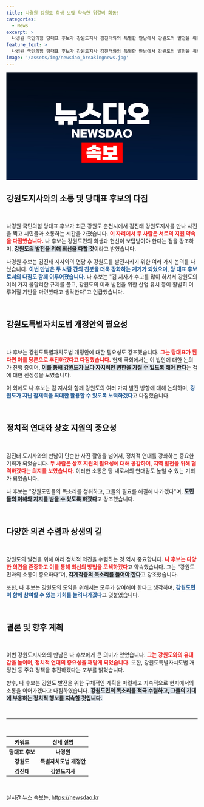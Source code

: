 ```yaml
---
title: 나경원 강원도 희생 보답 약속한 닭갈비 회동!
categories:
  - News
excerpt: >
  나경원 국민의힘 당대표 후보가 강원도지사 김진태와의 특별한 만남에서 강원도의 발전을 위한 약속을 강조했다. 특별자치도법 개정안을 당론으로 추진할 것이라며 강원도민과의 소통을 다짐한 나 후보의 행보가 주목받고 있다!
feature_text: >
  나경원 국민의힘 당대표 후보가 강원도지사 김진태와의 특별한 만남에서 강원도의 발전을 위한 약속을 강조했다. 특별자치도법 개정안을 당론으로 추진할 것이라며 강원도민과의 소통을 다짐한 나 후보의 행보가 주목받고 있다!
image: '/assets/img/newsdao_breakingnews.jpg'
---
```


<p><img src="/assets/img/newsdao_breakingnews.jpg" alt="bookingtag 속보" /></p>

<h2 data-ke-size="size26">강원도지사와의 소통 및 당대표 후보의 다짐</h2>

<p data-ke-size="size16">&nbsp;</p>

<p>나경원 국민의힘 당대표 후보가 최근 강원도 춘천시에서 김진태 강원도지사를 만나 사진을 찍고 시민들과 소통하는 시간을 가졌습니다. <b><span style="color: #ee2323;">이 자리에서 두 사람은 서로의 지원 약속을 다짐했습니다.</span></b> 나 후보는 강원도민의 희생과 헌신이 보답받아야 한다는 점을 강조하며, <b><span style="background-color: #21538527;">강원도의 발전을 위해 최선을 다할 것</span></b>이라고 밝혔습니다.</p>

<p>나경원 후보는 김진태 지사와의 면담 후 강원도를 발전시키기 위한 여러 가지 논의를 나눴습니다. <b><span style="color: #1a5490;">이번 만남은 두 사람 간의 친분을 더욱 강화하는 계기가 되었으며, 당 대표 후보로서의 다짐도 함께 이루어졌습니다.</span></b> 나 후보는 "김 지사가 수고를 많이 하셔서 강원도의 여러 가지 불합리한 규제를 풀고, 강원도의 미래 발전을 위한 산업 유치 등이 활발히 이루어질 기반을 마련했다고 생각한다"고 언급했습니다.</p>

<p data-ke-size="size16">&nbsp;</p>

<h2 data-ke-size="size26">강원도특별자치도법 개정안의 필요성</h2>

<p data-ke-size="size16">&nbsp;</p>

<p>나 후보는 강원도특별자치도법 개정안에 대한 필요성도 강조했습니다. <b><span style="color: #ee2323;">그는 당대표가 된다면 이를 당론으로 추진하겠다고 다짐했습니다.</span></b> 현재 국회에서는 이 법안에 대한 논의가 진행 중이며, <b><span style="background-color: #21538527;">이를 통해 강원도가 보다 자치적인 권한을 가질 수 있도록 해야 한다</span></b>는 점에 대한 진정성을 보였습니다.</p>

<p>이 외에도 나 후보는 김 지사와 함께 강원도의 여러 가지 발전 방향에 대해 논의하며, <b><span style="color: #1a5490;">강원도가 지닌 잠재력을 최대한 활용할 수 있도록 노력하겠다</span></b>고 다짐했습니다.</p>

<p data-ke-size="size16">&nbsp;</p>

<h2 data-ke-size="size26">정치적 연대와 상호 지원의 중요성</h2>

<p data-ke-size="size16">&nbsp;</p>

<p>김진태 도지사와의 만남이 단순한 사진 촬영을 넘어서, 정치적 연대를 강화하는 중요한 기회가 되었습니다. <b><span style="color: #ee2323;">두 사람은 상호 지원의 필요성에 대해 공감하며, 지역 발전을 위해 협력하겠다는 의지를 보였습니다.</span></b> 이러한 소통은 당 내로서의 연대감도 높일 수 있는 기회가 되었습니다.</p>

<p>나 후보는 "강원도민들의 목소리를 청취하고, 그들의 필요를 해결해 나가겠다"며, <b><span style="background-color: #21538527;">도민들의 이해와 지지를 받을 수 있도록 하겠다</span></b>고 강조했습니다.</p>

<p data-ke-size="size16">&nbsp;</p>

<h2 data-ke-size="size26">다양한 의견 수렴과 상생의 길</h2>

<p data-ke-size="size16">&nbsp;</p>

<p>강원도의 발전을 위해 여러 정치적 의견을 수렴하는 것 역시 중요합니다. <b><span style="color: #ee2323;">나 후보는 다양한 의견을 존중하고 이를 통해 최선의 방법을 모색하겠다</span></b>고 약속했습니다. 그는 “강원도민과의 소통이 중요하다”며, <b><span style="background-color: #21538527;">각계각층의 목소리를 들어야 한다</span></b>고 강조했습니다.</p>

<p>또한, 나 후보는 강원도의 도약을 위해서는 모두가 참여해야 한다고 생각하며, <b><span style="color: #1a5490;">강원도민이 함께 참여할 수 있는 기회를 늘려나가겠다</span></b>고 덧붙였습니다. </p>

<p data-ke-size="size16">&nbsp;</p>

<h2 data-ke-size="size26">결론 및 향후 계획</h2>

<p data-ke-size="size16">&nbsp;</p>

<p>이번 강원도지사와의 만남은 나 후보에게 큰 의미가 있었습니다. <b><span style="color: #ee2323;">그는 강원도와의 유대감을 높이며, 정치적 연대의 중요성을 깨닫게 되었습니다.</span></b> 또한, 강원도특별자치도법 개정안 등 주요 정책을 추진하겠다는 포부를 밝혔습니다. </p>

<p>향후, 나 후보는 강원도 발전을 위한 구체적인 계획을 마련하고 지속적으로 현지에서의 소통을 이어가겠다고 다짐하였습니다. <b><span style="background-color: #21538527;">강원도민의 목소리를 적극 수렴하고, 그들의 기대에 부응하는 정치적 행보를 지속할 것입니다.</span></b></p>

<p data-ke-size="size16">&nbsp;</p>

<hr>

<p data-ke-size="size16">&nbsp;</p>

<table style="width: 100%;">
    <thead>
        <tr>
            <th style="text-align: center;"><b>키워드</b></th>
            <th style="text-align: center;"><b>상세 설명</b></th>
        </tr>
    </thead>
    <tbody>
        <tr>
            <td style="text-align: center; height: 17px;"><b>당대표 후보</b></td>
            <td style="text-align: center; height: 17px;"><b>나경원</b></td>
        </tr>
        <tr>
            <td style="text-align: center; height: 17px;"><b>강원도</b></td>
            <td style="text-align: center; height: 17px;"><b>특별자치도법 개정안</b></td>
        </tr>
        <tr>
            <td style="text-align: center; height: 17px;"><b>김진태</b></td>
            <td style="text-align: center; height: 17px;"><b>강원도지사</b></td>
        </tr>
    </tbody>
</table>

<p data-ke-size="size16">&nbsp;</p>
실시간 뉴스 속보는, <a href="https://newsdao.kr" rel="dofollow">https://newsdao.kr</a>


